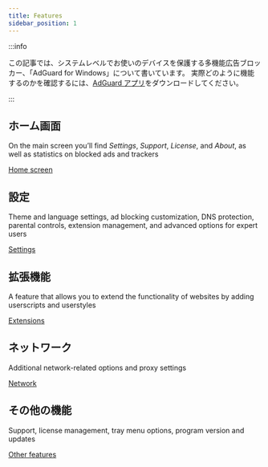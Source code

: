 ```yaml
---
title: Features
sidebar_position: 1
---
```


:::info

この記事では、システムレベルでお使いのデバイスを保護する多機能広告ブロッカー、「AdGuard for Windows」について書いています。 実際どのように機能するのかを確認するには、[AdGuard アプリ](https://agrd.io/download-kb-adblock)をダウンロードしてください。

:::

## ホーム画面

On the main screen you’ll find _Settings_, _Support_, _License_, and _About_, as well as statistics on blocked ads and trackers

[Home screen](/adguard-for-windows/features/home-screen/)

## 設定

Theme and language settings, ad blocking customization, DNS protection, parental controls, extension management, and advanced options for expert users

[Settings](/adguard-for-windows/features/settings/)

## 拡張機能

A feature that allows you to extend the functionality of websites by adding userscripts and userstyles

[Extensions](/adguard-for-windows/features/extensions/)

## ネットワーク

Additional network-related options and proxy settings

[Network](/adguard-for-windows/features/network/)

## その他の機能

Support, license management, tray menu options, program version and updates

[Other features](/adguard-for-windows/features/others/)
